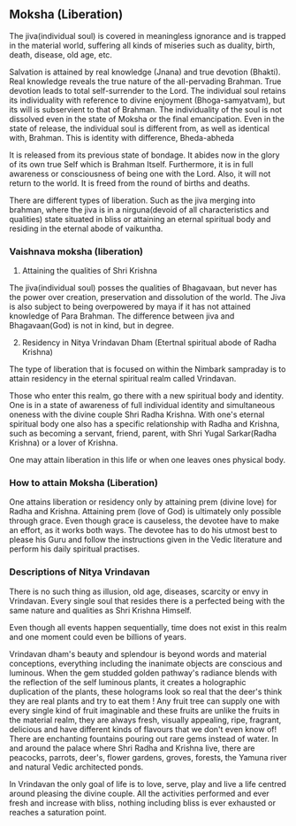 ## Moksha (Liberation) 

The jiva(individual soul) is covered in meaningless ignorance and is trapped in the material world, suffering all kinds of miseries such as duality, birth, death, disease, old age, etc.

Salvation is attained by real knowledge (Jnana) and true devotion (Bhakti). Real knowledge reveals the true nature of the all-pervading Brahman. True devotion leads to total self-surrender to the Lord. The individual soul retains its individuality with reference to divine enjoyment (Bhoga-samyatvam), but its will is subservient to that of Brahman. The individuality of the soul is not dissolved even in the state of Moksha or the final emancipation. Even in the state of release, the individual soul is different from, as well as identical with, Brahman. This is identity with difference, Bheda-abheda

It is released from its previous state of bondage. It abides now in the glory of its own true Self which is Brahman Itself. Furthermore, it is in full awareness or consciousness of being one with the Lord. Also, it will not return to the world. It is freed from the round of births and deaths.

There are different types of liberation. Such as the jiva merging into brahman, where the jiva is in a nirguna(devoid of all characteristics and qualities) state situated in bliss or attaining an eternal spiritual body and residing in the eternal abode of vaikuntha.

### Vaishnava moksha (liberation)

1. Attaining the qualities of Shri Krishna

 The jiva(individual soul) posses the qualities of Bhagavaan, but never has the power over creation, preservation and dissolution of the world. The Jiva is also subject to being overpowered by maya if it has not attained knowledge of Para Brahman. The difference between jiva and Bhagavaan(God) is not in kind, but in degree.

2. Residency in Nitya Vrindavan Dham (Etertnal spiritual abode of Radha Krishna)

The type of liberation that is focused on within the Nimbark sampraday is to attain residency in the eternal spiritual realm called Vrindavan. 

Those who enter this realm, go there with a new spiritual body and identity. One is in a state of awareness of full individual identity and simultaneous oneness with the divine couple Shri Radha Krishna. With one's eternal spiritual body one also has a specific relationship with Radha and Krishna, such as becoming a servant, friend, parent, with Shri Yugal Sarkar(Radha Krishna) or a lover of Krishna.

One may attain liberation in this life or when one leaves ones physical body.

### How to attain Moksha (Liberation)

One attains liberation or residency only by attaining prem (divine love) for Radha and Krishna. Attaining prem (love of God) is ultimately only possible through grace. Even though grace is causeless, the devotee have to make an effort, as it works both ways. The devotee has to do his utmost best to please his Guru and follow the instructions given in the Vedic literature and perform his daily spiritual practises. 


### Descriptions of Nitya Vrindavan

There is no such thing as illusion, old age, diseases, scarcity or envy in Vrindavan. Every single soul that resides there is a perfected being with the same nature and qualities as Shri Krishna Himself.

Even though all events happen sequentially, time does not exist in this realm and one moment could even be billions of years. 

Vrindavan dham's beauty and splendour is beyond words and material conceptions, everything including the inanimate objects are conscious and luminous. When the gem studded golden pathway's radiance blends with the reflection of the self luminous plants, it creates a holographic duplication of the plants, these holograms look so real that the deer's think they are real plants and try to eat them ! Any fruit tree can supply one with every single kind of fruit imaginable and these fruits are unlike the fruits in the material realm, they are always fresh, visually appealing, ripe, fragrant, delicious and have different kinds of flavours that we don't even know of! There are enchanting fountains pouring out rare gems instead of water. In and around the palace where Shri Radha and Krishna live, there are peacocks, parrots, deer's, flower gardens, groves, forests, the Yamuna river and natural Vedic architected ponds.

In Vrindavan the only goal of life is to love, serve, play and live a life centred around pleasing the divine couple. All the activities performed and ever fresh and increase with bliss, nothing including bliss is ever exhausted or reaches a saturation point.